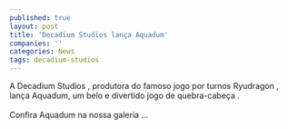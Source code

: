 ```yaml
---
published: true
layout: post
title: 'Decadium Studios lança Aquadum'
companies: ''
categories: News
tags: decadium-studios
---
```

A Decadium Studios
, produtora do famoso jogo por turnos Ryudragon
, lan&ccedil;a Aquadum, um belo e divertido jogo de quebra-cabe&ccedil;a
.<br /><br />Confira Aquadum na nossa galeria ...

